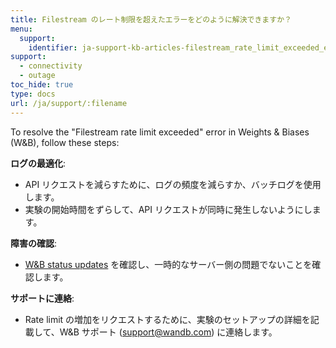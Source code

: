 ```yaml
---
title: Filestream のレート制限を超えたエラーをどのように解決できますか？
menu:
  support:
    identifier: ja-support-kb-articles-filestream_rate_limit_exceeded_error
support:
  - connectivity
  - outage
toc_hide: true
type: docs
url: /ja/support/:filename
---
```

To resolve the "Filestream rate limit exceeded" error in Weights & Biases (W&B), follow these steps:

**ログの最適化**:
  - API リクエストを減らすために、ログの頻度を減らすか、バッチログを使用します。
  - 実験の開始時間をずらして、API リクエストが同時に発生しないようにします。

**障害の確認**:
  - [W&B status updates](https://status.wandb.com) を確認し、一時的なサーバー側の問題でないことを確認します。

**サポートに連絡**:
  - Rate limit の増加をリクエストするために、実験のセットアップの詳細を記載して、W&B サポート (support@wandb.com) に連絡します。
